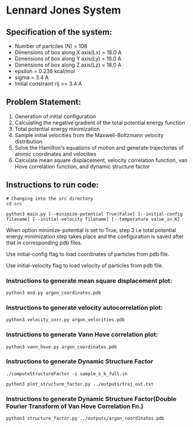 # Lennard Jones System

## Specification of the system:

- Number of partciles (N) = 108
- Dimensions of box along X axis(Lx) = 18.0 A
- Dimensions of box along Y axis(Ly) = 18.0 A
- Dimensions of box along Z axis(Lz) = 18.0 A
- epsilon = 0.238 kcal/mol
- sigma = 3.4 A
- Initial constraint rij >= 3.4 A

## Problem Statement:

1. Generation of initial configuration
2. Calculating the negative gradient of the total potential energy function
3. Total potential energy minimization
4. Sample initial velocities from the Maxwell-Boltzmann velocity distribution
5. Solve the Hamilton's equations of motion and generate trajectories of atomic 
coordinates and velocities
6. Calculate mean square displacement, velocity correlation function, van Hove
correlation function, and dynamic structure factor

## Instructions to run code:

    # Changing into the src directory
    cd src
    
    python3 main.py [--minimize-potential True|False] [--initial-config filename] [--initial-velocity filename] [--temperature value_in_K]

When option minimize-potential is set to True, step 3 i.e total potential energy minimization step takes place and the configuration is saved after that in corresponding pdb files.

Use initial-config flag to load coordinates of particles from pdb file.

Use initial-velocity flag to load velocity of particles from pdb file.

### Instructions to generate mean square displacement plot:

    python3 msd.py argon_coordinates.pdb

### Instructions to generate velocity autocorrelation plot:

    python3 velocity_corr.py argon_velocities.pdb

### Instructions to generate Vann Hove correlation plot:

    python3 vann_hove.py argon_coordinates.pdb

### Instructions to generate Dynamic Structure Factor

    ./computeStructureFactor -i sample_s_k_full.in

    python3 plot_structure_factor.py ../outputs/traj_out.txt

### Instructions to generate Dynamic Structure Factor(Double Fourier Transform of Van Hove Correlation Fn.)

    python3 structure_factor.py ../outputs/argon_coordinates.pdb